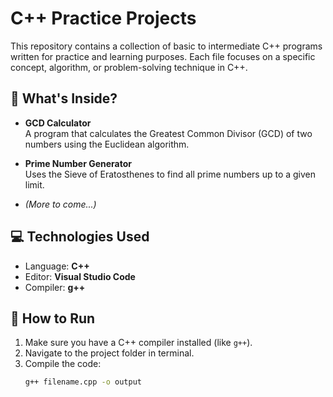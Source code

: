 # C++ Practice Projects

This repository contains a collection of basic to intermediate C++ programs written for practice and learning purposes. Each file focuses on a specific concept, algorithm, or problem-solving technique in C++.

## 🧠 What's Inside?

- **GCD Calculator**  
  A program that calculates the Greatest Common Divisor (GCD) of two numbers using the Euclidean algorithm.

- **Prime Number Generator**  
  Uses the Sieve of Eratosthenes to find all prime numbers up to a given limit.

- *(More to come...)*

## 💻 Technologies Used

- Language: **C++**
- Editor: **Visual Studio Code**
- Compiler: **g++**

## 🚀 How to Run

1. Make sure you have a C++ compiler installed (like `g++`).
2. Navigate to the project folder in terminal.
3. Compile the code:
   ```bash
   g++ filename.cpp -o output
